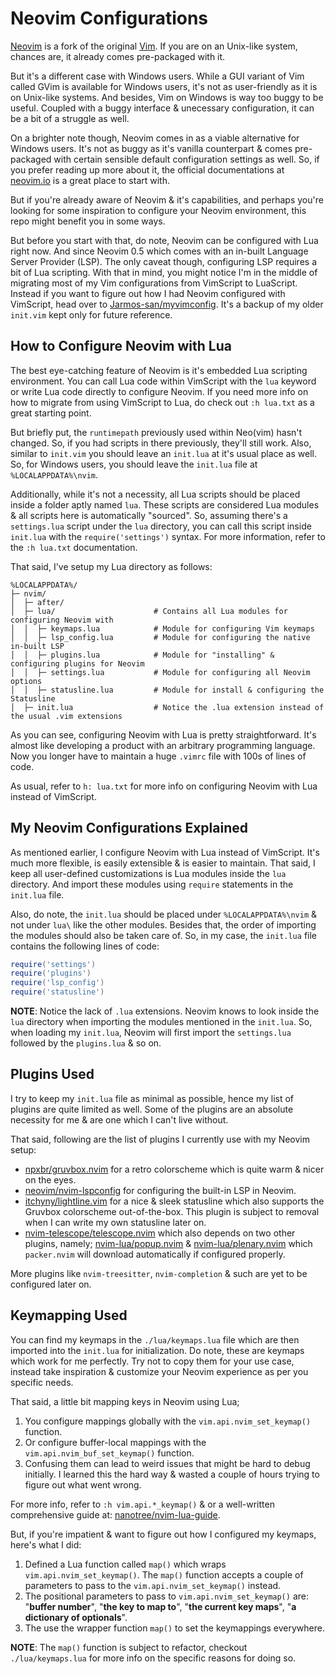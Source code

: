 # Neovim Configurations

[Neovim](https://neovim.io) is a fork of the original [Vim](https://www.vim.org). If you are on an Unix-like system, chances are, it already comes pre-packaged with it.

But it's a different case with Windows users. While a GUI variant of Vim called GVim is available for Windows users, it's not as user-friendly as it is on Unix-like systems. And besides, Vim on Windows is way too buggy to be useful. Coupled with a buggy interface & unecessary configuration, it can be a bit of a struggle as well.

On a brighter note though, Neovim comes in as a viable alternative for Windows users. It's not as buggy as it's vanilla counterpart & comes pre-packaged with certain sensible default configuration settings as well. So, if you prefer  reading up more about it, the official documentations at [neovim.io](https://neovim.io/doc/general/) is a great place to start with.

But if you're already aware of Neovim & it's capabilities, and perhaps you're looking for some inspiration to configure your Neovim environment, this repo might benefit you in some ways.

But before you start with that, do note, Neovim can be configured with Lua right now. And since Neovim 0.5 which comes with an in-built Language Server Provider (LSP). The only caveat though, configuring LSP requires a bit of Lua scripting. With that in mind, you might notice I'm in the middle of migrating most of my Vim configurations from VimScript to LuaScript. Instead if you want to figure out how I had Neovim configured with VimScript, head over to [Jarmos-san/myvimconfig](https://github.com/Jarmos-san/myvimconfig). It's a backup of my older `init.vim` kept only for future reference.

## How to Configure Neovim with Lua

The best eye-catching feature of Neovim is it's embedded Lua scripting environment. You can call Lua code within VimScript with the `lua` keyword or write Lua code directly to configure Neovim. If you need more info on how to migrate from using VimScript to Lua, do check out `:h lua.txt` as a great starting point.

But briefly put, the `runtimepath` previously used within Neo(vim) hasn't changed. So, if you had scripts in there previously, they'll still work. Also, similar to `init.vim` you should leave an `init.lua` at it's usual place as well. So, for Windows users, you should leave the `init.lua` file at `%LOCALAPPDATA%\nvim`.

Additionally, while it's not a necessity, all Lua scripts should be placed inside a folder aptly named `lua`. These scripts are considered Lua modules & all scripts here is automatically "sourced". So, assuming there's a `settings.lua` script under the `lua` directory, you can call this script inside `init.lua` with the `require('settings')` syntax. For more information, refer to the `:h lua.txt` documentation.

That said, I've setup my Lua directory as follows:

```console
%LOCALAPPDATA%/
├─ nvim/
│  ├─ after/
│  ├─ lua/                      # Contains all Lua modules for configuring Neovim with
│  │  ├─ keymaps.lua            # Module for configuring Vim keymaps
│  │  ├─ lsp_config.lua         # Module for configuring the native in-built LSP
│  │  ├─ plugins.lua            # Module for "installing" & configuring plugins for Neovim
│  │  ├─ settings.lua           # Module for configuring all Neovim options
│  │  ├─ statusline.lua         # Module for install & configuring the Statusline
│  ├─ init.lua                  # Notice the .lua extension instead of the usual .vim extensions
```

As you can see, configuring Neovim with Lua is pretty straightforward. It's almost like developing a product with an arbitrary programming language. Now you longer have to maintain a huge `.vimrc` file with 100s of lines of code.

As usual, refer to `h: lua.txt` for more info on configuring Neovim with Lua instead of VimScript.

## My Neovim Configurations Explained

As mentioned earlier, I configure Neovim with Lua instead of VimScript. It's much more flexible, is easily extensible & is easier to maintain. That said, I keep all user-defined customizations is Lua modules inside the `lua` directory. And import these modules using `require` statements in the `init.lua` file.

Also, do note, the `init.lua` should be placed under `%LOCALAPPDATA%\nvim` & not under `lua\` like the other modules. Besides that, the order of importing the modules should also be taken care of. So, in my case, the `init.lua` file contains the following lines of code:

```lua
require('settings')
require('plugins')
require('lsp_config')
require('statusline')
```

**NOTE**: Notice the lack of `.lua` extensions. Neovim knows to look inside the `lua` directory when importing the modules mentioned in the `init.lua`. So, when loading my `init.lua`, Neovim will first import the `settings.lua` followed by the `plugins.lua` & so on.

## Plugins Used

I try to keep my `init.lua` file as minimal as possible, hence my list of plugins are quite limited as well. Some of the plugins are an absolute necessity for me & are one which I can't live without.

That said, following are the list of plugins I currently use with my Neovim setup:

- [npxbr/gruvbox.nvim](https://github.com/npxbr/gruvbox.nvim) for a retro colorscheme which is quite warm & nicer on the eyes.
- [neovim/nvim-lspconfig](https://github.com/neovim/nvim-lspconfig) for configuring the built-in LSP in Neovim.
- [itchyny/lightline.vim](https://github.com/itchyny/lightline.vim) for a nice & sleek statusline which also supports the Gruvbox colorscheme out-of-the-box. This plugin is subject to removal when I can write my own statusline later on.
- [nvim-telescope/telescope.nvim](https://github.com/nvim-telescope/telescope.nvim) which also depends on two other plugins, namely; [nvim-lua/popup.nvim](https://github.com/nvim-lua/popup.nvim) & [nvim-lua/plenary.nvim](https://github.com/nvim-lua/plenary.nvim) which `packer.nvim` will download automatically if configured properly.

More plugins like `nvim-treesitter`, `nvim-completion` & such are yet to be configured later on.

## Keymapping Used

You can find my keymaps in the `./lua/keymaps.lua` file which are then imported into the `init.lua` for initialization. Do note, these are keymaps which work for me perfectly. Try not to copy them for your use case, instead take inspiration & customize your Neovim experience as per you specific needs.

That said, a little bit mapping keys in Neovim using Lua;

1. You configure mappings globally with the `vim.api.nvim_set_keymap()` function.
2. Or configure buffer-local mappings with the `vim.api.nvim_buf_set_keymap()` function.
3. Confusing them can lead to weird issues that might be hard to debug initially. I learned this the hard way & wasted a couple of hours trying to figure out what went wrong.

For more info, refer to `:h vim.api.*_keymap()` & or a well-written comprehensive guide at: [nanotree/nvim-lua-guide](https://github.com/nanotree/nvim-lua-guide#defining-mappings).

But, if you're impatient & want to figure out how I configured my keymaps, here's what I did:

1. Defined a Lua function called `map()` which wraps `vim.api.nvim_set_keymap()`. The `map()` function accepts a couple of parameters to pass to the `vim.api.nvim_set_keymap()` instead.
2. The positional parameters to pass to `vim.api.nvim_set_keymap()` are: "__buffer number__", "__the key to map to__", "__the current key maps__", "__a dictionary of optionals__".
3. The use the wrapper function `map()` to set the keymappings everywhere.

**NOTE**: The `map()` function is subject to refactor, checkout `./lua/keymaps.lua` for more info on the specific reasons for doing so.
